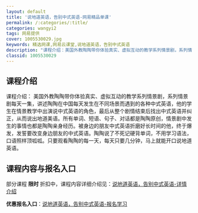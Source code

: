 ```yaml
---
layout: default
title: '说地道英语，告别中式英语-网易精品单课'
permalink: /:categories/:title/
categories: wangyi2
tags: 网易提供
cover: 1005530029.jpg
keywords: 精选网课,网易云课堂,说地道英语，告别中式英语
description: "课程介绍：美国外教陶陶带你体验真实、虚拟互动的教学系列情景剧，系列情景剧每天一集，讲述陶陶在中国每天发生在不同场景而遇到的各种中式英语，他的学生在情景教学中出演说中式英语的角色，最后从整个剧"
classid: 1005530029
---
```


## 课程介绍

课程介绍：
美国外教陶陶带你体验真实、虚拟互动的教学系列情景剧，系列情景剧每天一集，讲述陶陶在中国每天发生在不同场景而遇到的各种中式英语，他的学生在情景教学中出演说中式英语的角色，最后从整个剧情结束后找出中式英语并纠正，从而说出地道美语。所有单词、短语、句子、对话都是陶陶原创，情景剧中发生的事情也都是陶陶亲身经历。被身边的朋友中式英语折磨好长时间的他，终于爆发，发誓要改变身边朋友的中式英语。陶陶说了不死记硬背单词，不用学习语法，口语照样顶呱呱。只要观看陶陶的每一天，每天只要几分钟，马上就能开口说地道英语。

## 课程内容与报名入口

部分课程 **限时** 折扣中，课程内容详细介绍见：[说地道英语，告别中式英语-详情介绍](https://study.163.com/course/introduction/1005530029.htm?share=1&shareId=1025206652&utm_campaign=share&utm_medium=iphoneShare&utm_source=&utm_u=1025206652)

**优惠报名入口**：[说地道英语，告别中式英语-报名学习](https://study.163.com/course/introduction/1005530029.htm?share=1&shareId=1025206652&utm_campaign=share&utm_medium=iphoneShare&utm_source=&utm_u=1025206652)

